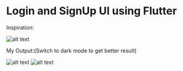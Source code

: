 # Login and SignUp UI using Flutter
 Inspiration:
 
 ![alt text](https://i.ibb.co/gPtvrCK/preview.jpg)

 My Output:(Switch to dark mode to get better result)
 
 ![alt text](https://i.ibb.co/VTZNfX7/OUTPUT1.png)
 ![alt text](https://i.ibb.co/XyFVMFV/OUTPUT2.png)
 
